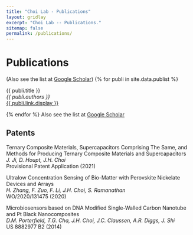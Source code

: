 ```yaml
---
title: "Choi Lab - Publications"
layout: gridlay
excerpt: "Choi Lab -- Publications."
sitemap: false
permalink: /publications/
---
```



# Publications
(Also see the list at [Google Scholar](https://scholar.google.com/citations?user=aSHRXOkAAAAJ&hl=en))
{% for publi in site.data.publist %}

  {{ publi.title }} <br />
  <em>{{ publi.authors }} </em><br /><a href="{{ publi.link.url }}">{{ publi.link.display }}</a>

{% endfor %}
Also see the list at [Google Scholar](https://scholar.google.com/citations?user=aSHRXOkAAAAJ&hl=en)

## Patents
Ternary Composite Materials, Supercapacitors Comprising The Same, and Methods for Producing Ternary Composite Materials and Supercapacitors<br /><em>J. Ji, D. Houpt, J.H. Choi</em><br />Provisional Patent Application (2021)
  
Ultralow Concentration Sensing of Bio-Matter with Perovskite Nickelate Devices and Arrays<br /><em>H. Zhang, F. Zuo, F. Li, J.H. Choi, S. Ramanathan</em><br /> WO/2020/131475 (2020)
  
Microbiosensors based on DNA Modified Single-Walled Carbon Nanotube and Pt Black Nanocomposites<br /><em>D.M. Porterfield, T.G. Cha, J.H. Choi, J.C. Claussen, A.R. Diggs, J. Shi</em><br /> US 8882977 B2 (2014)

  <br />
